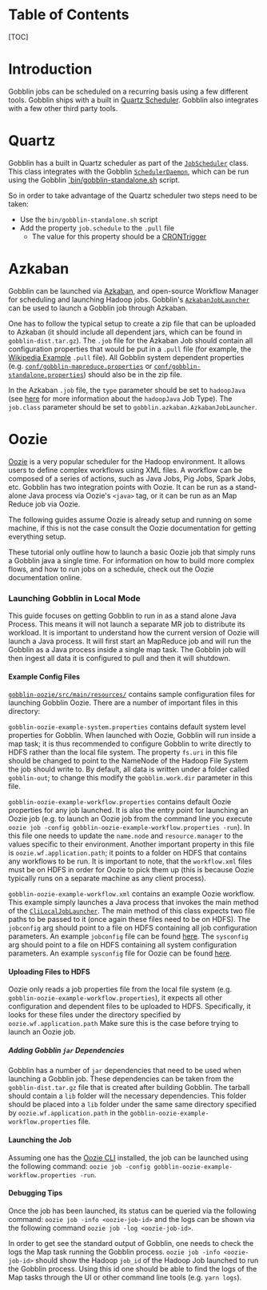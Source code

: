 # Table of Contents

[TOC]

# Introduction

Gobblin jobs can be scheduled on a recurring basis using a few different tools. Gobblin ships with a built in [Quartz Scheduler](https://quartz-scheduler.org/). Gobblin also integrates with a few other third party tools.

# Quartz

Gobblin has a built in Quartz scheduler as part of the [`JobScheduler`](https://github.com/linkedin/gobblin/blob/master/gobblin-scheduler/src/main/java/gobblin/scheduler/JobScheduler.java) class. This class integrates with the Gobblin [`SchedulerDaemon`](https://github.com/linkedin/gobblin/blob/master/gobblin-scheduler/src/main/java/gobblin/scheduler/SchedulerDaemon.java), which can be run using the Gobblin [`bin/gobblin-standalone.sh](https://github.com/linkedin/gobblin/blob/master/bin/gobblin-standalone.sh) script.

So in order to take advantage of the Quartz scheduler two steps need to be taken:

* Use the `bin/gobblin-standalone.sh` script
* Add the property `job.schedule` to the `.pull` file
    * The value for this property should be a [CRONTrigger](http://quartz-scheduler.org/api/2.2.0/org/quartz/CronTrigger.html)

# Azkaban

Gobblin can be launched via [Azkaban](https://azkaban.github.io/), and open-source Workflow Manager for scheduling and launching Hadoop jobs. Gobblin's [`AzkabanJobLauncher`](https://github.com/linkedin/gobblin/blob/master/gobblin-azkaban/src/main/java/gobblin/azkaban/AzkabanJobLauncher.java) can be used to launch a Gobblin job through Azkaban.

One has to follow the typical setup to create a zip file that can be uploaded to Azkaban (it should include all dependent jars, which can be found in `gobblin-dist.tar.gz`). The `.job` file for the Azkaban Job should contain all configuration properties that would be put in a `.pull` file (for example, the [Wikipedia Example](https://github.com/linkedin/gobblin/blob/master/gobblin-example/src/main/resources/wikipedia.pull) `.pull` file). All Gobblin system dependent properties (e.g. [`conf/gobblin-mapreduce.properties`](https://github.com/linkedin/gobblin/blob/master/conf/gobblin-mapreduce.properties) or [`conf/gobblin-standalone.properties`](https://github.com/linkedin/gobblin/blob/master/conf/gobblin-standalone.properties)) should also be in the zip file.

In the Azkaban `.job` file, the `type` parameter should be set to `hadoopJava` (see [here](http://azkaban.github.io/azkaban/docs/latest/#hadoopjava-type) for more information about the `hadoopJava` Job Type). The `job.class` parameter should be set to `gobblin.azkaban.AzkabanJobLauncher`.

# Oozie

[Oozie](https://oozie.apache.org/) is a very popular scheduler for the Hadoop environment. It allows users to define complex workflows using XML files. A workflow can be composed of a series of actions, such as Java Jobs, Pig Jobs, Spark Jobs, etc. Gobblin has two integration points with Oozie. It can be run as a stand-alone Java process via Oozie's `<java>` tag, or it can be run as an Map Reduce job via Oozie.

The following guides assume Oozie is already setup and running on some machine, if this is not the case consult the Oozie documentation for getting everything setup.

These tutorial only outline how to launch a basic Oozie job that simply runs a Gobblin java a single time. For information on how to build more complex flows, and how to run jobs on a schedule, check out the Oozie documentation online.

### Launching Gobblin in Local Mode

This guide focuses on getting Gobblin to run in as a stand alone Java Process. This means it will not launch a separate MR job to distribute its workload. It is important to understand how the current version of Oozie will launch a Java process. It will first start an MapReduce job and will run the Gobblin as a Java process inside a single map task. The Gobblin job will then ingest all data it is configured to pull and then it will shutdown.

#### Example Config Files

[`gobblin-oozie/src/main/resources/`](https://github.com/linkedin/gobblin/tree/master/gobblin-oozie/src/main/resources/) contains sample configuration files for launching Gobblin Oozie. There are a number of important files in this directory:

`gobblin-oozie-example-system.properties` contains default system level properties for Gobblin. When launched with Oozie, Gobblin will run inside a map task; it is thus recommended to configure Gobblin to write directly to HDFS rather than the local file system. The property `fs.uri` in this file should be changed to point to the NameNode of the Hadoop File System the job should write to. By default, all data is written under a folder called `gobblin-out`; to change this modify the `gobblin.work.dir` parameter in this file.

`gobblin-oozie-example-workflow.properties` contains default Oozie properties for any job launched. It is also the entry point for launching an Oozie job (e.g. to launch an Oozie job from the command line you execute `oozie job -config gobblin-oozie-example-workflow.properties -run`). In this file one needs to update the `name.node` and `resource.manager` to the values specific to their environment. Another important property in this file is `oozie.wf.application.path`; it points to a folder on HDFS that contains any workflows to be run. It is important to note, that the `workflow.xml` files must be on HDFS in order for Oozie to pick them up (this is because Oozie typically runs on a separate machine as any client process).

`gobblin-oozie-example-workflow.xml` contains an example Oozie workflow. This example simply launches a Java process that invokes the main method of the [`CliLocalJobLauncher`](https://github.com/linkedin/gobblin/blob/master/gobblin-runtime/src/main/java/gobblin/runtime/local/CliLocalJobLauncher.java). The main method of this class expects two file paths to be passed to it (once again these files need to be on HDFS). The `jobconfig` arg should point to a file on HDFS containing all job configuration parameters. An example `jobconfig` file can be found [here](https://github.com/linkedin/gobblin/blob/master/gobblin-example/src/main/resources/wikipedia.pull). The `sysconfig` arg should point to a file on HDFS containing all system configuration parameters. An example `sysconfig` file for Oozie can be found [here](https://github.com/linkedin/gobblin/blob/master/gobblin-oozie/src/main/resources/local/gobblin-oozie-example-system.properties).

<!---Ying Do you think we can add some descriptions about launching through MR mode? The simplest way is to use the <shell> tag and invoke `gobblin-mapreduce.sh`. I've tested it before.-->

#### Uploading Files to HDFS

Oozie only reads a job properties file from the local file system (e.g. `gobblin-oozie-example-workflow.properties`), it expects all other configuration and dependent files to be uploaded to HDFS. Specifically, it looks for these files under the directory specified by `oozie.wf.application.path` Make sure this is the case before trying to launch an Oozie job.

##### Adding Gobblin `jar` Dependencies

Gobblin has a number of `jar` dependencies that need to be used when launching a Gobblin job. These dependencies can be taken from the `gobblin-dist.tar.gz` file that is created after building Gobblin. The tarball should contain a `lib` folder will the necessary dependencies. This folder should be placed into a `lib` folder under the same same directory specified by `oozie.wf.application.path` in the `gobblin-oozie-example-workflow.properties` file.

#### Launching the Job

Assuming one has the [Oozie CLI](https://oozie.apache.org/docs/3.1.3-incubating/DG_CommandLineTool.html) installed, the job can be launched using the following command: `oozie job -config gobblin-oozie-example-workflow.properties -run`.

#### Debugging Tips

Once the job has been launched, its status can be queried via the following command: `oozie job -info <oozie-job-id>` and the logs can be shown via the following command `oozie job -log <oozie-job-id>`.

In order to get see the standard output of Gobblin, one needs to check the logs the Map task running the Gobblin process. `oozie job -info <oozie-job-id>` should show the Hadoop `job_id` of the Hadoop Job launched to run the Gobblin process. Using this id one should be able to find the logs of the Map tasks through the UI or other command line tools (e.g. `yarn logs`).
